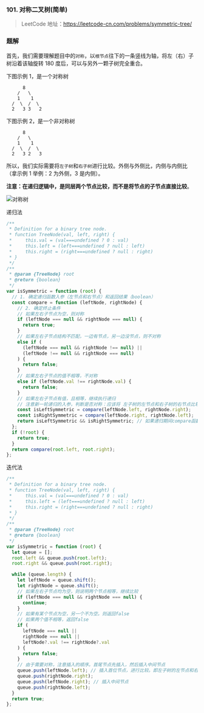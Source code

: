 ### 101. 对称二叉树(简单)

> LeetCode 地址：https://leetcode-cn.com/problems/symmetric-tree/

### 题解

首先，我们需要理解题目中的`对称`，以`根节点`往下的一条竖线为轴，将左（右）子树沿着该轴旋转 180 度后，可以与另外一颗子树完全重合。

下图示例 1，是一个对称树

```
      8
    /   \
    1    1
  /  \  /  \
  2   3 3   2
```

下图示例 2，是一个非对称树

```
      8
    /   \
    1    1
  /  \  /  \
  2   3 2   3
```

所以，我们实际需要将`左子树`和`右子树`进行比较。外侧与外侧比，内侧与内侧比（拿示例 1 举例：2 为外侧，3 是内侧）。

**注意：在递归逻辑中，是同层两个节点比较，而不是将节点的子节点直接比较**。

![对称树](https://raw.githubusercontent.com/kerwin-ly/Blog/main/assets/imgs/algorithm/mirror-tree.png)

递归法

```js
/**
 * Definition for a binary tree node.
 * function TreeNode(val, left, right) {
 *     this.val = (val===undefined ? 0 : val)
 *     this.left = (left===undefined ? null : left)
 *     this.right = (right===undefined ? null : right)
 * }
 */
/**
 * @param {TreeNode} root
 * @return {boolean}
 */
var isSymmetric = function (root) {
  // 1. 确定递归函数入参（左节点和右节点）和返回结果（boolean）
  const compare = function (leftNode, rightNode) {
    // 2. 确定终止条件
    // 如果左右子节点为空，则对称
    if (leftNode === null && rightNode === null) {
      return true;
    }
    // 如果左右子节点结构不匹配，一边有节点，另一边没节点，则不对称
    else if (
      (leftNode === null && rightNode !== null) ||
      (leftNode !== null && rightNode === null)
    ) {
      return false;
    }
    // 如果左右子节点的值不相等，不对称
    else if (leftNode.val !== rightNode.val) {
      return false;
    }
    // 如果左右子节点有值，且相等，继续执行递归
    // 注意新一轮递归的入参，判断是否对称：应该将 左子树的左节点和右子树的右节点比较；左子树的右节点和右子树的左节点比较；
    const isLeftSymmetric = compare(leftNode.left, rightNode.right);
    const isRightSymmetric = compare(leftNode.right, rightNode.left);
    return isLeftSymmetric && isRightSymmetric; // 如果递归期间compare函数返回了boolean值，则将其抛出，作为结果
  };
  if (!root) {
    return true;
  }
  return compare(root.left, root.right);
};
```

迭代法

```js
/**
 * Definition for a binary tree node.
 * function TreeNode(val, left, right) {
 *     this.val = (val===undefined ? 0 : val)
 *     this.left = (left===undefined ? null : left)
 *     this.right = (right===undefined ? null : right)
 * }
 */
/**
 * @param {TreeNode} root
 * @return {boolean}
 */
var isSymmetric = function (root) {
  let queue = [];
  root.left && queue.push(root.left);
  root.right && queue.push(root.right);

  while (queue.length) {
    let leftNode = queue.shift();
    let rightNode = queue.shift();
    // 如果左右子节点均为空，则说明两个节点相等，继续比较
    if (leftNode === null && rightNode === null) {
      continue;
    }
    // 如果有某个节点为空，另一个不为空。则返回false
    // 如果两个值不相等，返回false
    if (
      leftNode === null ||
      rightNode === null ||
      leftNode?.val !== rightNode?.val
    ) {
      return false;
    }
    // 由于需要对称，注意插入的顺序。首尾节点先插入，然后插入中间节点
    queue.push(leftNode.left); // 插入首位节点，进行比较。即左子树的左节点和右子树的右节点
    queue.push(rightNode.right);
    queue.push(leftNode.right); // 插入中间节点
    queue.push(rightNode.left);
  }
  return true;
};
```
